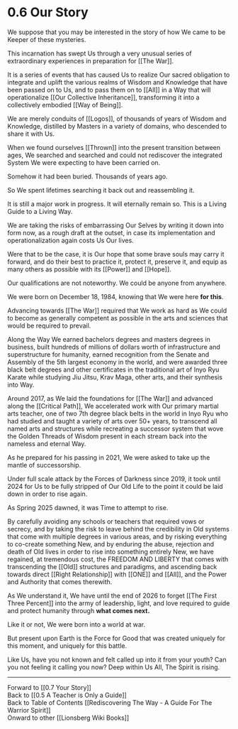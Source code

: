 # 0.6 Our Story

We suppose that you may be interested in the story of how We came to be Keeper of these mysteries.

This incarnation has swept Us through a very unusual series of extraordinary experiences in preparation for [[The War]]. 

It is a series of events that has caused Us to realize Our sacred obligation to integrate and uplift the various realms of Wisdom and Knowledge that have been passed on to Us, and to pass them on to [[All]] in a Way that will operationalize [[Our Collective Inheritance]], transforming it into a collectively embodied [[Way of Being]]. 

We are merely conduits of [[Logos]], of thousands of years of Wisdom and Knowledge, distilled by Masters in a variety of domains, who descended to share it with Us. 

When we found ourselves [[Thrown]] into the present transition between ages, We searched and searched and could not rediscover the integrated System We were expecting to have been carried on. 

Somehow it had been buried. Thousands of years ago. 

So We spent lifetimes searching it back out and reassembling it. 

It is still a major work in progress. It will eternally remain so. 
This is a Living Guide to a Living Way. 

We are taking the risks of embarrassing Our Selves by writing it down into form now, as a rough draft at the outset, in case its implementation and operationalization again costs Us Our lives. 

Were that to be the case, it is Our hope that some brave souls may carry it forward, and do their best to practice it, protect it, preserve it, and equip as many others as possible with its [[Power]] and [[Hope]]. 

Our qualifications are not noteworthy. We could be anyone from anywhere. 

We were born on December 18, 1984, knowing that We were here **for this**.  

Advancing towards [[The War]] required that We work as hard as We could to become as generally competent as possible in the arts and sciences that would be required to prevail. 

Along the Way We earned bachelors degrees and masters degrees in business, built hundreds of millions of dollars worth of infrastructure and superstructure for humanity, earned recognition from the Senate and Assembly of the 5th largest economy in the world, and were awarded three black belt degrees and other certificates in the traditional art of Inyo Ryu Karate while studying Jiu Jitsu, Krav Maga, other arts, and their synthesis into Way. 

Around 2017, as We laid the foundations for [[The War]] and advanced along the [[Critical Path]], We accelerated work with Our primary martial arts teacher, one of two 7th degree black belts in the world in Inyo Ryu who had studied and taught a variety of arts over 50+ years, to transcend all named arts and structures while recreating a successor system that wove the Golden Threads of Wisdom present in each stream back into the nameless and eternal Way. 

As he prepared for his passing in 2021, We were asked to take up the mantle of successorship. 

Under full scale attack by the Forces of Darkness since 2019, it took until 2024 for Us to be fully stripped of Our Old Life to the point it could be laid down in order to rise again. 

As Spring 2025 dawned, it was Time to attempt to rise. 

By carefully avoiding any schools or teachers that required vows or secrecy, and by taking the risk to leave behind the credibility in Old systems that come with multiple degrees in various areas, and by risking everything to co-create something New, and by enduring the abuse, rejection and death of Old lives in order to rise into something entirely New, we have regained, at tremendous cost, the FREEDOM AND LIBERTY that comes with transcending the [[Old]] structures and paradigms, and ascending back towards direct [[Right Relationship]] with [[ONE]] and [[All]], and the Power and Authority that comes therewith. 

As We understand it, We have until the end of 2026 to forget [[The First Three Percent]] into the army of leadership, light, and love required to guide and protect humanity through **what comes next.**

Like it or not, We were born into a world at war. 

But present upon Earth is the Force for Good that was created uniquely for this moment, and uniquely for this battle. 

Like Us, have you not known and felt called up into it from your youth? Can you not feeling it calling you now? Deep within Us All, The Spirit is rising. 

____
Forward to [[0.7 Your Story]]  
Back to [[0.5 A Teacher is Only a Guide]]  
Back to Table of Contents [[Rediscovering The Way - A Guide For The Warrior Spirit]]  
Onward to other [[Lionsberg Wiki Books]]  
